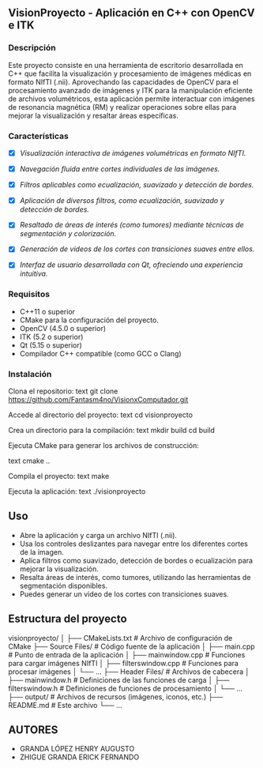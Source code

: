 ## VisionProyecto - Aplicación en C++ con OpenCV e ITK

### Descripción
Este proyecto consiste en una herramienta de escritorio desarrollada en C++ que facilita la visualización y procesamiento de imágenes médicas en formato NIfTI (.nii). Aprovechando las capacidades de OpenCV para el procesamiento avanzado de imágenes y ITK para la manipulación eficiente de archivos volumétricos, esta aplicación permite interactuar con imágenes de resonancia magnética (RM) y realizar operaciones sobre ellas para mejorar la visualización y resaltar áreas específicas.

### Características

- [x] *Visualización interactiva de imágenes volumétricas en formato NIfTI.*
- [x] *Navegación fluida entre cortes individuales de las imágenes.*
- [x] *Filtros aplicables como ecualización, suavizado y detección de bordes.*
- [x] *Aplicación de diversos filtros, como ecualización, suavizado y detección de bordes.*
- [x] *Resaltado de áreas de interés (como tumores) mediante técnicas de segmentación y colorización.*
- [x] *Generación de videos de los cortes con transiciones suaves entre ellos.*
- [x] *Interfaz de usuario desarrollada con Qt, ofreciendo una experiencia intuitiva.*


### Requisitos
- C++11 o superior
- CMake para la configuración del proyecto.
- OpenCV (4.5.0 o superior)
- ITK (5.2 o superior)
- Qt (5.15 o superior)
- Compilador C++ compatible (como GCC o Clang)

### Instalación
Clona el repositorio:
text
git clone https://github.com/Fantasm4no/VisionxComputador.git


Accede al directorio del proyecto:
text
cd visionproyecto


Crea un directorio para la compilación:
text
mkdir build
cd build

Ejecuta CMake para generar los archivos de construcción:

text
cmake ..


Compila el proyecto:
text
make


Ejecuta la aplicación:
text
./visionproyecto

## Uso

- Abre la aplicación y carga un archivo NIfTI (.nii).
- Usa los controles deslizantes para navegar entre los diferentes cortes de la imagen.
- Aplica filtros como suavizado, detección de bordes o ecualización para mejorar la visualización.
- Resalta áreas de interés, como tumores, utilizando las herramientas de segmentación disponibles.
- Puedes generar un video de los cortes con transiciones suaves.

## Estructura del proyecto
visionproyecto/
│
├── CMakeLists.txt        # Archivo de configuración de CMake
├── Source Files/         # Código fuente de la aplicación
│   ├── main.cpp          # Punto de entrada de la aplicación
│   ├── mainwindow.cpp    # Funciones para cargar imágenes NIfTI
│   ├── filterswindow.cpp # Funciones para procesar imágenes
│   └── ...
├── Header Files/         # Archivos de cabecera
│   ├── mainwindow.h      # Definiciones de las funciones de carga
│   ├── filterswindow.h   # Definiciones de funciones de procesamiento
│   └── ...
├── output/               # Archivos de recursos (imágenes, iconos, etc.)
├── README.md             # Este archivo
└── ...


## AUTORES

- GRANDA LÓPEZ HENRY AUGUSTO
- ZHIGUE GRANDA ERICK FERNANDO
